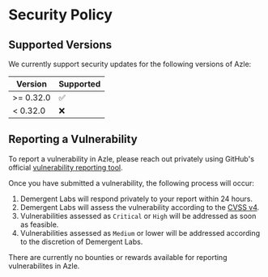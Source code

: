 # Security Policy

## Supported Versions

We currently support security updates for the following versions of Azle:

| Version | Supported          |
| ------- | ------------------ |
| >= 0.32.0   | :white_check_mark: |
| < 0.32.0   | :x:                |

## Reporting a Vulnerability

To report a vulnerability in Azle, please reach out privately using GitHub's official [vulnerability reporting tool](https://github.com/demergent-labs/azle/security).

Once you have submitted a vulnerability, the following process will occur:

1. Demergent Labs will respond privately to your report within 24 hours.
2. Demergent Labs will assess the vulnerability according to the [CVSS v4](https://www.first.org/cvss/v4-0/specification-document).
3. Vulnerabilities assessed as `Critical` or `High` will be addressed as soon as feasible.
4. Vulnerabilities assessed as `Medium` or lower will be addressed according to the discretion of Demergent Labs.

There are currently no bounties or rewards available for reporting vulnerabilites in Azle.
